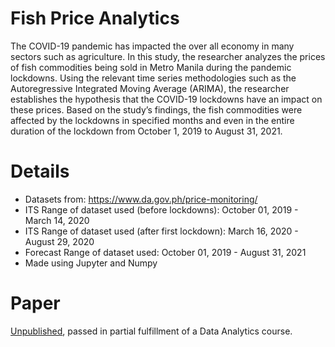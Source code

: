 # Fish Price Analytics
The COVID-19 pandemic has impacted the over all economy in many sectors such as agriculture. In this study, the researcher analyzes the prices of fish commodities being sold in Metro Manila during the pandemic lockdowns. Using the relevant time series methodologies such as the Autoregressive Integrated Moving Average (ARIMA), the researcher establishes the hypothesis that the COVID-19 lockdowns have an impact on these prices. Based on the study’s findings, the fish commodities were affected by the lockdowns in specified months and even in the entire duration of the lockdown from October 1, 2019 to August 31, 2021. 

# Details
- Datasets from: https://www.da.gov.ph/price-monitoring/
- ITS Range of dataset used (before lockdowns): October 01, 2019 - March 14, 2020
- ITS Range of dataset used (after first lockdown): March 16, 2020 - August 29, 2020
- Forecast Range of dataset used: October 01, 2019 - August 31, 2021
- Made using Jupyter and Numpy

# Paper
[Unpublished](https://github.com/JayTheBee/Fish-Price-Analytics/blob/main/paper/Forecasting%20of%20Fish%20Commodities%20and%20the%20Impact%20of%20Covid-19%20in%20Metro%20Manila.pdf), passed in partial fulfillment of a Data Analytics course.

